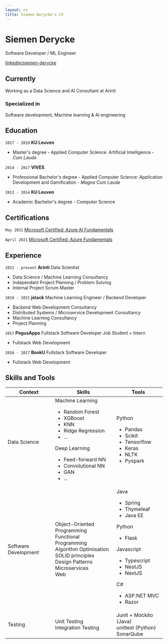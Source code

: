 ```yaml
---
layout: cv
title: Siemen Derycke's CV
---
```


# Siemen Derycke

Software Developer / ML Engineer

<div id="webaddress">
<a href="https://www.linkedin.com/in/siemen-derycke/">linkedin/siemen-derycke</a>
</div>

## Currently

Working as a Data Science and AI Consultant at Arinti

### Specialized in

Software development, Machine learning & AI engineering

## Education

`2017 - 2019`
**KU Leuven**

- Master's degree - Applied Computer Science: Artificial Intelligence - _Cum Laude_

`2014 - 2017`
**VIVES**

- Professional Bachelor's degree - Applied Computer Science: Application Development and Gamification - _Magna Cum Laude_

`2013 - 2014`
**KU Leuven**

- Academic Bachelor's degree - Computer Science

## Certifications

`May 2021`
[Microsoft Certified: Azure AI Fundamentals](https://www.credly.com/badges/74e6464a-f88b-49eb-a1a6-dd607de1387b)

`April 2021`
[Microsoft Certified: Azure Fundamentals](https://www.credly.com/badges/828e60c1-4d97-425e-b8d3-100a515d53d3)

## Experience

`2021 - present`
**Arinti** Data Scientist

- Data Science / Machine Learning Consultancy
- Independant Project Planning / Problem Solving
- Internal Project Scrum Master

`2019 - 2021`
**jstack** Machine Learning Engineer / Backend Developer

- Backend Web Development Consultancy
- Distributed Systems / Microservice Development Consultancy
- Machine Learning Consultancy
- Project Planning

`2017`
**PegusApps** Fullstack Software Developer Job Student + Intern

- Fullstack Web Development

`2016 - 2017`
**BookU** Fullstack Software Developer

- Fullstack Web Development

## Skills and Tools

| Context              | Skills                                                                                                                                                                                                               | Tools                                                                                                                                                                                                            |
| -------------------- | -------------------------------------------------------------------------------------------------------------------------------------------------------------------------------------------------------------------- | ---------------------------------------------------------------------------------------------------------------------------------------------------------------------------------------------------------------- |
| Data Science         | </ul>Machine Learning<ul><li>Random Forest</li><li>XGBoost</li><li>KNN</li><li>Ridge Regression</li><li>...</li></ul>Deep Learning<ul><li>Feed-forward NN</li><li>Convolutional NN</li><li>GAN</li><li>...</li></ul> | Python<ul><li>Pandas</li><li>Scikit</li><li>Tensorflow</li><li>Keras</li><li>NLTK</li><li>Pyspark</li></ul>                                                                                                      |
| Software Development | Object-Oriented Programming <br> Functional Programming <br> Algorithm Optimisation <br> SOLID principles <br> Design Patterns <br> Microservices <br> Web                                                           | Java<ul><li>Spring</li><li>Thymeleaf</li><li>Java EE</li></ul>Python<ul><li>Flask</li></ul>Javascript<ul><li>Typescript</li><li>NestJS</li><li>NextJS</li></ul>C#<br><ul><li>ASP.NET MVC</li><li>Razor</li></ul> |
| Testing              | Unit Testing <br> Integration Testing                                                                                                                                                                                | Junit + Mockito (Java)<br> unittest (Python) <br> SonarQube                                                                                                                                                      |
